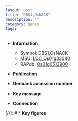 ```yaml
---
layout: post
title: "DBS1,OsNACK"
description: ""
category: genes
tags: 
---
```


* **Information**  
    + Symbol: DBS1,OsNACK  
    + MSU: [LOC_Os01g33040](http://rice.uga.edu/cgi-bin/ORF_infopage.cgi?orf=LOC_Os01g33040)  
    + RAPdb: [Os01g0513900](http://rapdb.dna.affrc.go.jp/viewer/gbrowse_details/irgsp1?name=Os01g0513900)  

* **Publication**  

* **Genbank accession number**  

* **Key message**  

* **Connection**  

[//]: # * **Key figures**  


